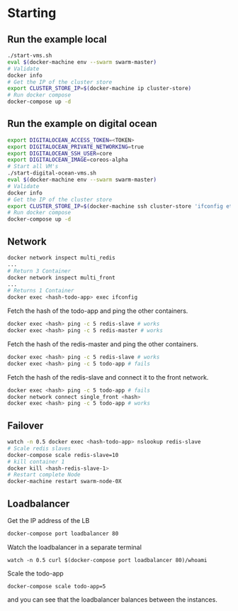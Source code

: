 # Starting

## Run the example local

```bash
./start-vms.sh
eval $(docker-machine env --swarm swarm-master)
# Validate
docker info
# Get the IP of the cluster store
export CLUSTER_STORE_IP=$(docker-machine ip cluster-store)
# Run docker compose
docker-compose up -d
```

## Run the example on digital ocean

```bash
export DIGITALOCEAN_ACCESS_TOKEN=<TOKEN>
export DIGITALOCEAN_PRIVATE_NETWORKING=true
export DIGITALOCEAN_SSH_USER=core
export DIGITALOCEAN_IMAGE=coreos-alpha
# Start all VM's
./start-digital-ocean-vms.sh
eval $(docker-machine env --swarm swarm-master)
# Validate
docker info
# Get the IP of the cluster store
export CLUSTER_STORE_IP=$(docker-machine ssh cluster-store 'ifconfig eth1 | grep "inet " | cut -d " " -f 10')
# Run docker compose
docker-compose up -d
```

## Network

```bash
docker network inspect multi_redis
...
# Return 3 Container
docker network inspect multi_front
...
# Returns 1 Container
docker exec <hash-todo-app> exec ifconfig
```

Fetch the hash of the todo-app and ping the other containers.

```bash
docker exec <hash> ping -c 5 redis-slave # works
docker exec <hash> ping -c 5 redis-master # works
```

Fetch the hash of the redis-master and ping the other containers.

```bash
docker exec <hash> ping -c 5 redis-slave # works
docker exec <hash> ping -c 5 todo-app # fails
```

Fetch the hash of the redis-slave and connect it to the front network.

```bash
docker exec <hash> ping -c 5 todo-app # fails
docker network connect single_front <hash>
docker exec <hash> ping -c 5 todo-app # works
```

## Failover

```bash
watch -n 0.5 docker exec <hash-todo-app> nslookup redis-slave
# Scale redis slaves
docker-compose scale redis-slave=10
# kill container 1
docker kill <hash-redis-slave-1>
# Restart complete Node
docker-machine restart swarm-node-0X
```

## Loadbalancer

Get the IP address of the LB

```bash
docker-compose port loadbalancer 80
```

Watch the loadbalancer in a separate terminal

```
watch -n 0.5 curl $(docker-compose port loadbalancer 80)/whoami
```

Scale the todo-app

```
docker-compose scale todo-app=5
```

and you can see that the loadbalancer balances between the instances.
